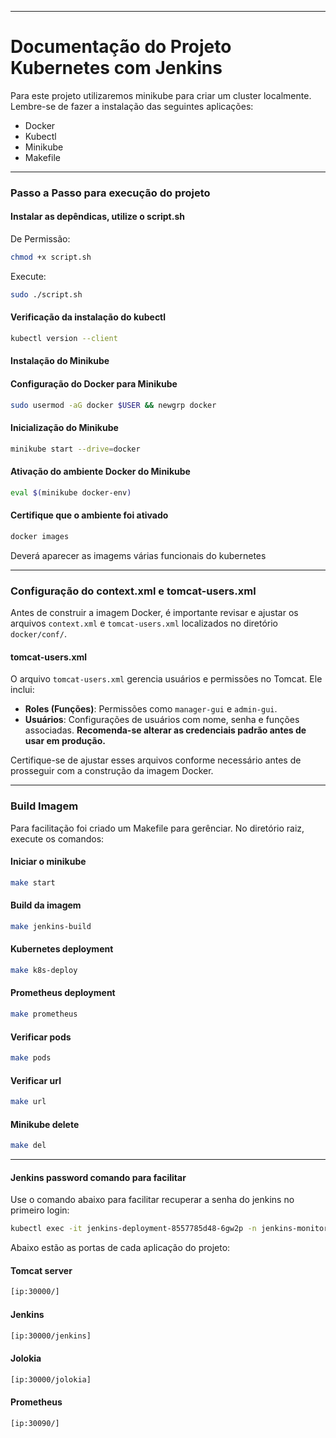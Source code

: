 
- - -
# Documentação do Projeto Kubernetes com Jenkins

Para este projeto utilizaremos minikube para criar um cluster localmente. Lembre-se de fazer a instalação das seguintes aplicações:
- Docker
- Kubectl
- Minikube
- Makefile

- - -
### Passo a Passo para execução do projeto

#### Instalar as depêndicas, utilize o script.sh
De Permissão:
```bash
chmod +x script.sh
```

Execute:
```bash
sudo ./script.sh
```

#### Verificação da instalação do kubectl
```bash
kubectl version --client
```

#### Instalação do Minikube

#### Configuração do Docker para Minikube
```bash
sudo usermod -aG docker $USER && newgrp docker
```

#### Inicialização do Minikube
```bash
minikube start --drive=docker
```

#### Ativação do ambiente Docker do Minikube
```bash
eval $(minikube docker-env)
```

#### Certifique que o ambiente foi ativado
```bash
docker images
```
Deverá aparecer as imagems várias funcionais do kubernetes

---

### Configuração do context.xml e tomcat-users.xml

Antes de construir a imagem Docker, é importante revisar e ajustar os arquivos `context.xml` e `tomcat-users.xml` localizados no diretório `docker/conf/`.

#### tomcat-users.xml
O arquivo `tomcat-users.xml` gerencia usuários e permissões no Tomcat. Ele inclui:
- **Roles (Funções)**: Permissões como `manager-gui` e `admin-gui`.
- **Usuários**: Configurações de usuários com nome, senha e funções associadas. **Recomenda-se alterar as credenciais padrão antes de usar em produção.**

Certifique-se de ajustar esses arquivos conforme necessário antes de prosseguir com a construção da imagem Docker.

---
### Build Imagem

Para facilitação foi criado um Makefile para gerênciar. No diretório raiz, execute os comandos:

#### Iniciar o minikube

```bash
make start
```

#### Build da imagem

```bash
make jenkins-build
```

#### Kubernetes deployment
```bash
make k8s-deploy
```

#### Prometheus deployment
```bash
make prometheus
```

#### Verificar pods
```bash
make pods
```

#### Verificar url
```bash
make url
```

#### Minikube delete
```bash
make del
```

---
#### Jenkins password comando para facilitar

Use o comando abaixo para facilitar recuperar a senha do jenkins no primeiro login:

```bash
kubectl exec -it jenkins-deployment-8557785d48-6gw2p -n jenkins-monitoring -- cat /root/.jenkins/secrets/initialAdminPassword
```

Abaixo estão as portas de cada aplicação do projeto:
#### Tomcat server
```bash
[ip:30000/]
```

#### Jenkins
```bash
[ip:30000/jenkins]
```

#### Jolokia
```bash
[ip:30000/jolokia]
```

#### Prometheus
```bash
[ip:30090/]
```